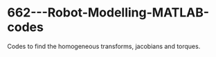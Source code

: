 # 662---Robot-Modelling-MATLAB-codes
Codes to find the homogeneous transforms, jacobians and torques.
